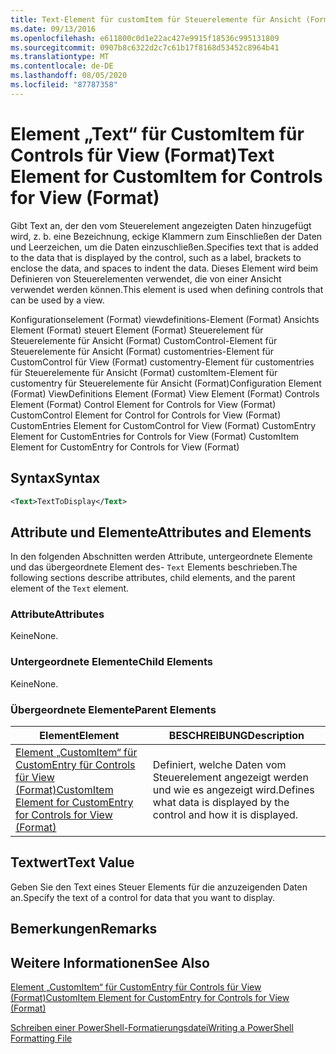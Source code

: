 ```yaml
---
title: Text-Element für customItem für Steuerelemente für Ansicht (Format) | Microsoft-Dokumentation
ms.date: 09/13/2016
ms.openlocfilehash: e611800c0d1e22ac427e9915f18536c995131809
ms.sourcegitcommit: 0907b8c6322d2c7c61b17f8168d53452c8964b41
ms.translationtype: MT
ms.contentlocale: de-DE
ms.lasthandoff: 08/05/2020
ms.locfileid: "87787358"
---
```

# <a name="text-element-for-customitem-for-controls-for-view-format"></a><span data-ttu-id="ed604-102">Element „Text“ für CustomItem für Controls für View (Format)</span><span class="sxs-lookup"><span data-stu-id="ed604-102">Text Element for CustomItem for Controls for View (Format)</span></span>

<span data-ttu-id="ed604-103">Gibt Text an, der den vom Steuerelement angezeigten Daten hinzugefügt wird, z. b. eine Bezeichnung, eckige Klammern zum Einschließen der Daten und Leerzeichen, um die Daten einzuschließen.</span><span class="sxs-lookup"><span data-stu-id="ed604-103">Specifies text that is added to the data that is displayed by the control, such as a label, brackets to enclose the data, and spaces to indent the data.</span></span> <span data-ttu-id="ed604-104">Dieses Element wird beim Definieren von Steuerelementen verwendet, die von einer Ansicht verwendet werden können.</span><span class="sxs-lookup"><span data-stu-id="ed604-104">This element is used when defining controls that can be used by a view.</span></span>

<span data-ttu-id="ed604-105">Konfigurationselement (Format) viewdefinitions-Element (Format) Ansichts Element (Format) steuert Element (Format) Steuerelement für Steuerelemente für Ansicht (Format) CustomControl-Element für Steuerelemente für Ansicht (Format) customentries-Element für CustomControl für View (Format) customentry-Element für customentries für Steuerelemente für Ansicht (Format) customItem-Element für customentry für Steuerelemente für Ansicht (Format)</span><span class="sxs-lookup"><span data-stu-id="ed604-105">Configuration Element (Format) ViewDefinitions Element (Format) View Element (Format) Controls Element (Format) Control Element for Controls for View (Format) CustomControl Element for Control for Controls for View (Format) CustomEntries Element for CustomControl for View (Format) CustomEntry Element for CustomEntries for Controls for View (Format) CustomItem Element for CustomEntry for Controls for View (Format)</span></span>

## <a name="syntax"></a><span data-ttu-id="ed604-106">Syntax</span><span class="sxs-lookup"><span data-stu-id="ed604-106">Syntax</span></span>

```xml
<Text>TextToDisplay</Text>
```

## <a name="attributes-and-elements"></a><span data-ttu-id="ed604-107">Attribute und Elemente</span><span class="sxs-lookup"><span data-stu-id="ed604-107">Attributes and Elements</span></span>

<span data-ttu-id="ed604-108">In den folgenden Abschnitten werden Attribute, untergeordnete Elemente und das übergeordnete Element des- `Text` Elements beschrieben.</span><span class="sxs-lookup"><span data-stu-id="ed604-108">The following sections describe attributes, child elements, and the parent element of the `Text` element.</span></span>

### <a name="attributes"></a><span data-ttu-id="ed604-109">Attribute</span><span class="sxs-lookup"><span data-stu-id="ed604-109">Attributes</span></span>

<span data-ttu-id="ed604-110">Keine</span><span class="sxs-lookup"><span data-stu-id="ed604-110">None.</span></span>

### <a name="child-elements"></a><span data-ttu-id="ed604-111">Untergeordnete Elemente</span><span class="sxs-lookup"><span data-stu-id="ed604-111">Child Elements</span></span>

<span data-ttu-id="ed604-112">Keine</span><span class="sxs-lookup"><span data-stu-id="ed604-112">None.</span></span>

### <a name="parent-elements"></a><span data-ttu-id="ed604-113">Übergeordnete Elemente</span><span class="sxs-lookup"><span data-stu-id="ed604-113">Parent Elements</span></span>

|<span data-ttu-id="ed604-114">Element</span><span class="sxs-lookup"><span data-stu-id="ed604-114">Element</span></span>|<span data-ttu-id="ed604-115">BESCHREIBUNG</span><span class="sxs-lookup"><span data-stu-id="ed604-115">Description</span></span>|
|-------------|-----------------|
|[<span data-ttu-id="ed604-116">Element „CustomItem“ für CustomEntry für Controls für View (Format)</span><span class="sxs-lookup"><span data-stu-id="ed604-116">CustomItem Element for CustomEntry for Controls for View (Format)</span></span>](./customitem-element-for-customentry-for-controls-for-view-format.md)|<span data-ttu-id="ed604-117">Definiert, welche Daten vom Steuerelement angezeigt werden und wie es angezeigt wird.</span><span class="sxs-lookup"><span data-stu-id="ed604-117">Defines what data is displayed by the control and how it is displayed.</span></span>|

## <a name="text-value"></a><span data-ttu-id="ed604-118">Textwert</span><span class="sxs-lookup"><span data-stu-id="ed604-118">Text Value</span></span>

<span data-ttu-id="ed604-119">Geben Sie den Text eines Steuer Elements für die anzuzeigenden Daten an.</span><span class="sxs-lookup"><span data-stu-id="ed604-119">Specify the text of a control for data that you want to display.</span></span>

## <a name="remarks"></a><span data-ttu-id="ed604-120">Bemerkungen</span><span class="sxs-lookup"><span data-stu-id="ed604-120">Remarks</span></span>

## <a name="see-also"></a><span data-ttu-id="ed604-121">Weitere Informationen</span><span class="sxs-lookup"><span data-stu-id="ed604-121">See Also</span></span>

[<span data-ttu-id="ed604-122">Element „CustomItem“ für CustomEntry für Controls für View (Format)</span><span class="sxs-lookup"><span data-stu-id="ed604-122">CustomItem Element for CustomEntry for Controls for View (Format)</span></span>](./customitem-element-for-customentry-for-controls-for-view-format.md)

[<span data-ttu-id="ed604-123">Schreiben einer PowerShell-Formatierungsdatei</span><span class="sxs-lookup"><span data-stu-id="ed604-123">Writing a PowerShell Formatting File</span></span>](./writing-a-powershell-formatting-file.md)
